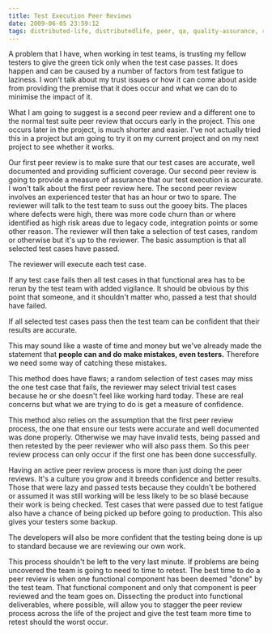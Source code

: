 ```yaml
---
title: Test Execution Peer Reviews
date: 2009-06-05 23:59:12
tags: distributed-life, distributedlife, peer, qa, quality-assurance, review, ryan-boucher, rybochad, test-execution, testing, testing, 
---
```

A problem that I have, when working in test teams, is trusting my fellow testers to give the green tick only when the test case passes. It does happen and can be caused by a number of factors from test fatigue to laziness. I won't talk about my trust issues or how it can come about aside from providing the premise that it does occur and what we can do to minimise the impact of it. 

What I am going to suggest is a second peer review and a different one to the normal test suite peer review that occurs early in the project. This one occurs later in the project, is much shorter and easier. I've not actually tried this in a project but am going to try it on my current project and on my next project to see whether it works.

Our first peer review is to make sure that our test cases are accurate, well documented and providing sufficient coverage. Our second peer review is going to provide a measure of assurance that our test execution is accurate. I won't talk about the first peer review here. The second peer review involves an experienced tester that has an hour or two to spare. The reviewer will talk to the test team to suss out the gooey bits. The places where defects were high, there was more code churn than or where identified as high risk areas due to legacy code, integration points or some other reason. The reviewer will then take a selection of test cases, random or otherwise but it's up to the reviewer. The basic assumption is that all selected test cases have passed.

The reviewer will execute each test case.

If any test case fails then all test cases in that functional area has to be rerun by the test team with added vigilance. It should be obvious by this point that someone, and it shouldn't matter who, passed a test that should have failed.

If all selected test cases pass then the test team can be confident that their results are accurate.

This may sound like a waste of time and money but we've already made the statement that **people can and do make mistakes, even testers.** Therefore we need some way of catching these mistakes.

This method does have flaws; a random selection of test cases may miss the one test case that fails, the reviewer may select trivial test cases because he or she doesn't feel like working hard today. These are real concerns but what we are trying to do is get a measure of confidence.

This method also relies on the assumption that the first peer review process, the one that ensure our tests were accurate and well documented was done properly. Otherwise we may have invalid tests, being passed and then retested by the peer reviewer who will also pass them. So this peer review process can only occur if the first one has been done successfully.

Having an active peer review process is more than just doing the peer reviews. It's a culture you grow and it breeds confidence and better results. Those that were lazy and passed tests because they couldn't be bothered or assumed it was still working will be less likely to be so blasé because their work is being checked. Test cases that were passed due to test fatigue also have a chance of being picked up before going to production. This also gives your testers some backup.

The developers will also be more confident that the testing being done is up to standard because we are reviewing our own work.

This process shouldn't be left to the very last minute. If problems are being uncovered the team is going to need to time to retest. The best time to do a peer review is when one functional component has been deemed "done" by the test team. That functional component and only that component is peer reviewed and the team goes on. Dissecting the product into functional deliverables, where possible, will allow you to stagger the peer review process across the life of the project and give the test team more time to retest should the worst occur.